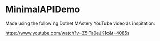 # MinimalAPIDemo


Made using the following Dotnet MAstery YouTube video as inspitation:

https://www.youtube.com/watch?v=Z5ITa0eJK1c&t=4085s
